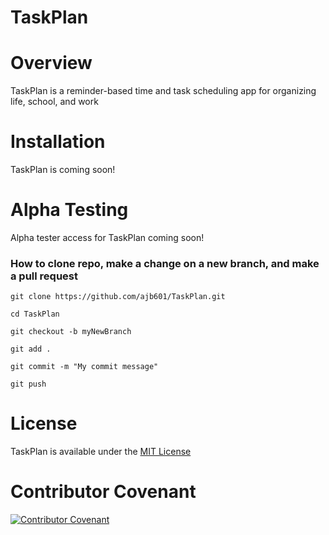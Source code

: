 <!-- Name -->
# TaskPlan

<!-- One-liner explaining the purpose of the module -->
# Overview
TaskPlan is a reminder-based time and task scheduling app for organizing life, school, and work

<!-- Necessary background context & links -->

<!-- Potentially unfamiliar terms link to informative sources -->

<!-- Clear, runnable example of usage -->

<!-- Installation instructions -->
# Installation
TaskPlan is coming soon!

<!-- Alpha testers -->
# Alpha Testing
Alpha tester access for TaskPlan coming soon!
### How to clone repo, make a change on a new branch, and make a pull request
`git clone https://github.com/ajb601/TaskPlan.git`

`cd TaskPlan`

`git checkout -b myNewBranch`

`git add .`

`git commit -m "My commit message"`

`git push`

<!-- Caveats and limitations mentioned up-front -->

<!-- License -->
# License
TaskPlan is available under the [MIT License](https://github.com/ajb601/TaskPlan/blob/3c0d6781131d40e57959ec7c80dda8a784469fa5/LICENSE.md)

# Contributor Covenant
[![Contributor Covenant](https://img.shields.io/badge/Contributor%20Covenant-2.1-4baaaa.svg)](CONDUCT.md)
